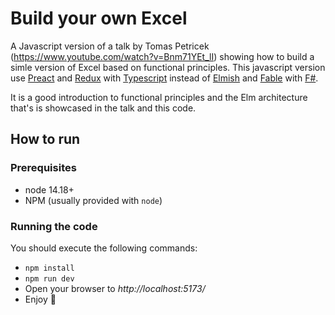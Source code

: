# Build your own Excel

A Javascript version of a talk by Tomas Petricek (https://www.youtube.com/watch?v=Bnm71YEt_lI) showing how to build a simle version of Excel based on functional principles. This javascript version use [Preact](https://preactjs.com) and [Redux](https://redux.js.org) with [Typescript](https://www.typescriptlang.org) instead of [Elmish](https://elmish.github.io/elmish/) and [Fable](https://fable.io) with [F#](https://fsharp.org).

It is a good introduction to functional principles and the Elm architecture that's is showcased in the talk and this code.

## How to run

### Prerequisites
- node 14.18+
- NPM (usually provided with `node`)

### Running the code

You should execute the following commands:

- `npm install`
- `npm run dev`
- Open your browser to *http://localhost:5173/*
- Enjoy 🎉